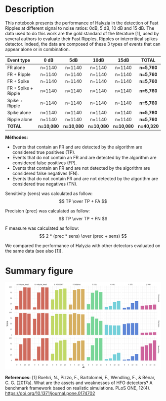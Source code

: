 # Description
This notebook presents the performance of Halyzia in the detection of Fast Ripples at different signal to noise ratios: 0dB, 5 dB, 10 dB and 15 dB. The data used to do this work are the gold standard of the literature [1], used by several authors to evaluate their Fast Ripples, Ripples or intercritical spikes detector. Indeed, the data are composed of these 3 types of events that can appear alone or in combination.

| Event type      | 0 dB | 5dB     | 10dB     | 15dB     | **TOTAL**     |
| :---        |    :----:   |    :----:     |    :----:     |    :----:     |    :----:     |
| FR alone      | n=1140 | n=1140     | n=1140     | n=1140     | **n=5,760**     |
| FR + Ripple      | n=1140 | n=1140     | n=1140     | n=1140     | **n=5,760**     |
| FR + Spike      | n=1140 | n=1140     | n=1140     | n=1140     | **n=5,760**     |
| FR + Spike + Ripple      | n=1140 | n=1140     | n=1140     | n=1140     | **n=5,760**     |
| Spike + Ripple      | n=1140 | n=1140     | n=1140     | n=1140     | **n=5,760**     |
| Spike alone      | n=1140 | n=1140     | n=1140     | n=1140     | **n=5,760**     |
| Ripple alone      | n=1140 | n=1140     | n=1140     | n=1140     | **n=5,760**     |
| **TOTAL**      | **n=10,080** | **n=10,080**     | **n=10,080**     | **n=10,080**     | **n=40,320**

**Méthodes:**
- Events that contain an FR and are detected by the algorithm are considered true positives (TP). 
- Events that do not contain an FR and are detected by the algorithm are considered false positives (FP). 
- Events that contain an FR and are not detected by the algorithm are considered false negatives (FN). 
- Events that do not contain FR and are not detected by the algorithm are considered true negatives (TN). 

Sensitivity (sens) was calculated as follow:
$$ TP \over TP + FA $$

Precision (prec) was calculated as follow:
$$ TP \over TP + FN $$

F measure was calculated as follow:
$$ 2 * (prec * sens) \over (prec + sens) $$

We compared the performance of Halyzia with other detectors evaluated on the same data (see also [1]).

# Summary figure
![](illustrations/performances.png)

**References:**
[1] Roehri, N., Pizzo, F., Bartolomei, F., Wendling, F., & Bénar, C. G. (2017a). What are the assets and weaknesses of HFO detectors? A benchmark framework based on realistic simulations. PLoS ONE, 12(4). https://doi.org/10.1371/journal.pone.0174702

